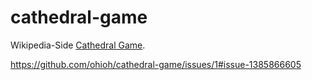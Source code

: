 # cathedral-game

Wikipedia-Side [Cathedral Game]([https://duckduckgo.com](https://en.wikipedia.org/wiki/Cathedral_(board_game)) "Everything about Cathedral board game").

https://github.com/ohioh/cathedral-game/issues/1#issue-1385866605

